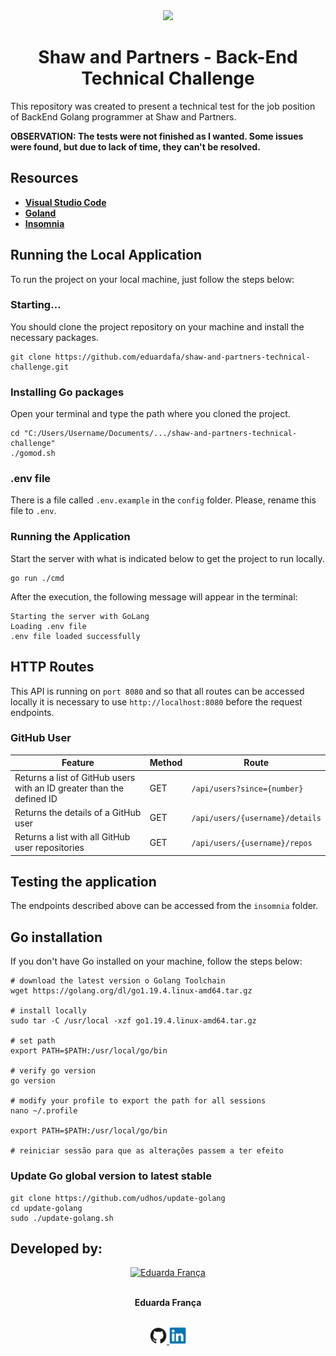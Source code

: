 <div align=center>
	<img src="https://shawandpartners.com/old/wp-content/uploads/2017/02/LOGO_FINAL_SP.png">

# Shaw and Partners - Back-End Technical Challenge
</div>

This repository was created to present a technical test for the job position of BackEnd Golang programmer at Shaw and Partners.

**OBSERVATION: The tests were not finished as I wanted. Some issues were found, but due to lack of time, they can't be resolved.**

## Resources

* **[Visual Studio Code](https://code.visualstudio.com)**
* **[Goland](https://www.jetbrains.com/go/)**
* **[Insomnia](https://insomnia.rest/)**

## Running the Local Application
To run the project on your local machine, just follow the steps below:
### Starting...

You should clone the project repository on your machine and install the necessary packages.
```
git clone https://github.com/eduardafa/shaw-and-partners-technical-challenge.git
```

### Installing Go packages

Open your terminal and type the path where you cloned the project.

```
cd "C:/Users/Username/Documents/.../shaw-and-partners-technical-challenge"
./gomod.sh
```

### .env file

There is a file called `.env.example` in the `config` folder. Please, rename this file to `.env`.


### Running the Application
Start the server with what is indicated below to get the project to run locally.

```
go run ./cmd
```
After the execution, the following message will appear in the terminal:
```
Starting the server with GoLang
Loading .env file
.env file loaded successfully
```

## HTTP Routes

This API is running on `port 8080` and so that all routes can be accessed locally it is necessary to use `http://localhost:8080` before the request endpoints.

### GitHub User
| Feature                                                                                                                 | Method | Route                   |
|-------------------------------------------------------------------------------------------------------------------------|--------|-------------------------|
| Returns a list of GitHub users with an ID greater than the defined ID | GET    | `/api/users?since={number}` |
| Returns the details of a GitHub user | GET    | `/api/users/{username}/details` |
| Returns a list with all GitHub user repositories | GET    | `/api/users/{username}/repos` |

## Testing the application
The endpoints described above can be accessed from the `insomnia` folder.

## Go installation
If you don't have Go installed on your machine, follow the steps below:
```
# download the latest version o Golang Toolchain
wget https://golang.org/dl/go1.19.4.linux-amd64.tar.gz

# install locally
sudo tar -C /usr/local -xzf go1.19.4.linux-amd64.tar.gz

# set path
export PATH=$PATH:/usr/local/go/bin

# verify go version
go version

# modify your profile to export the path for all sessions
nano ~/.profile

export PATH=$PATH:/usr/local/go/bin

# reiniciar sessão para que as alterações passem a ter efeito
```

### Update Go global version to latest stable
```
git clone https://github.com/udhos/update-golang
cd update-golang
sudo ./update-golang.sh
```

## Developed by:
<div align=center>
<!--Eduarda França-->      
            <td>
                <a href="https://github.com/eduardafa">
                    <img src="https://avatars.githubusercontent.com/u/54603419?v=4" width="120px;" alt="Eduarda França" style="max-width:100%;">
                </a><br><br>
                <p><b>Eduarda França</b></p><br>
                <a href="https://github.com/eduardafa">
                    <img src="https://raw.githubusercontent.com/devicons/devicon/master/icons/github/github-original.svg" width="27px">
                </a>
                <a href="https://www.linkedin.com/in/eduardandrade">
                    <img src="https://raw.githubusercontent.com/devicons/devicon/master/icons/linkedin/linkedin-original.svg" width="27px">
                </a>
            </td>
</div>
